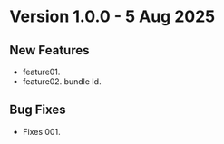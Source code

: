 # Version 1.0.0 - 5 Aug 2025
## New Features
* feature01.
* feature02.
  bundle Id.
 ## Bug Fixes
* Fixes 001.
